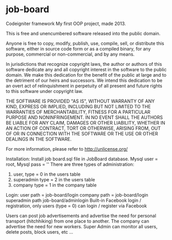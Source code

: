 # job-board

Codeigniter framework
My first OOP project, made 2013.

This is free and unencumbered software released into the public domain.

Anyone is free to copy, modify, publish, use, compile, sell, or
distribute this software, either in source code form or as a compiled
binary, for any purpose, commercial or non-commercial, and by any
means.

In jurisdictions that recognize copyright laws, the author or authors
of this software dedicate any and all copyright interest in the
software to the public domain. We make this dedication for the benefit
of the public at large and to the detriment of our heirs and
successors. We intend this dedication to be an overt act of
relinquishment in perpetuity of all present and future rights to this
software under copyright law.

THE SOFTWARE IS PROVIDED "AS IS", WITHOUT WARRANTY OF ANY KIND,
EXPRESS OR IMPLIED, INCLUDING BUT NOT LIMITED TO THE WARRANTIES OF
MERCHANTABILITY, FITNESS FOR A PARTICULAR PURPOSE AND NONINFRINGEMENT.
IN NO EVENT SHALL THE AUTHORS BE LIABLE FOR ANY CLAIM, DAMAGES OR
OTHER LIABILITY, WHETHER IN AN ACTION OF CONTRACT, TORT OR OTHERWISE,
ARISING FROM, OUT OF OR IN CONNECTION WITH THE SOFTWARE OR THE USE OR
OTHER DEALINGS IN THE SOFTWARE.

For more information, please refer to <http://unlicense.org/>


Installation:
Install job board.sql file in JobBoard database.
Mysql user = root, Mysql pass = ''
There are three types of administration:
1. user, type = 0 in the users table
2. superadmin type = 2 in the users table
3. company type = 1 in the company table

Login:
user path = job-board/login
company path = job-board/login
superadmin path job-board/adminlogin
Built-in Facebook login / registration, only users (type = 0) can login / register via Facebook

Users can post job advertisements and advertise the need for personal transport (hitchhiking) from one place to another.
The company can advertise the need for new workers.
Super Admin can monitor all users, delete posts, block users, etc ...


